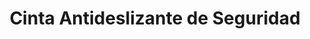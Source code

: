 ---
title: "Cinta Antideslizante de Seguridad"
description: "Prevención de Caídas y Mayor Tracción en Superficies"
line: "Línea de demarcación y señalización"
main:
  id: 401
  content: |
    Presentamos nuestra **Cinta Antideslizante de Seguridad** – la solución eficaz para prevenir caídas y mejorar la tracción en cualquier superficie. Este producto esencial, parte de nuestra **Línea de Control de Riesgos**, está diseñado para proporcionar una superficie segura en áreas de alto tránsito, escaleras o rampas, minimizando accidentes.

  imgCard: "@/images/products/c-01.avif"
  imgMain: "@/images/products/c-01.avif"
  imgAlt: "Cinta Antideslizante de Seguridad"
tabs:
  - id: "tabs-with-card-item-1"
    dataTab: "#tabs-with-card-1"
    title: "Descripción"
  - id: "tabs-with-card-item-2"
    dataTab: "#tabs-with-card-2"
    title: "Especificaciones Técnicas"
  - id: "tabs-with-card-item-3"
    dataTab: "#tabs-with-card-3"
    title: "Aplicaciones y Beneficios"
longDescription:
  title: "Seguridad Reforzada Donde Más se Necesita"
  subTitle: |
    Nuestra Cinta Antideslizante de Seguridad es la herramienta ideal para crear entornos más seguros en tu hogar, oficina o instalaciones industriales. Su fácil aplicación y durabilidad la convierten en una inversión inteligente para prevenir accidentes y cumplir con normativas de seguridad laboral, ofreciendo un agarre firme incluso en condiciones húmedas.
  btnTitle: "Solicita una cotización hoy"
  btnURL: "#"
descriptionList:
  - title: "Máxima Adherencia"
    subTitle: "Superficie granulada de alta fricción que proporciona un agarre excepcional, incluso en superficies resbaladizas."
  - title: "Fácil Instalación"
    subTitle: "Diseño autoadhesivo que permite una aplicación rápida y sencilla en una variedad de materiales sin herramientas complejas."
  - title: "Durabilidad Extrema"
    subTitle: "Resistente al agua, la abrasión, productos químicos y condiciones climáticas adversas, ideal para uso interior y exterior."
  - title: "Versatilidad"
    subTitle: "Perfecta para escaleras, rampas, pasillos, zonas de máquinas, vehículos y áreas húmedas."
specificationsLeft:
  - title: "Material"
    subTitle: "Base de [Especificar Material, ej., PVC o PET] con revestimiento abrasivo de [Especificar Material, ej., óxido de aluminio]."
  - title: "Ancho Disponible"
    subTitle: "Disponible en varios anchos (ej. 2.5 cm, 5 cm, 10 cm) para adaptarse a diferentes necesidades."
  - title: "Longitud del Rollo"
    subTitle: "Rollos de [Especificar Longitud, ej., 5 metros, 18 metros] para cubrir grandes áreas."
  - title: "Colores"
    subTitle: "Disponible en [Especificar Colores, ej., negro, amarillo, transparente] para visibilidad o discreción."
tableData:
  - feature: ["Especificación", "Valor"]
    description:
      - ["Tipo de Adhesivo", "Acrílico de alta resistencia"]
      - ["Temperatura de Operación", "[Rango de Temperatura, ej., -20°C a 60°C]"]
      - ["Grosor (mm)", "[Especificar Grosor]"]
      - ["Resistencia a la Tracción", "[Especificar Valor si aplica]"]
      - ["Vida Útil Estimada", "[Especificar Años o Tiempo]"]
blueprints:
  first: "@/images/products/c-01.avif"
  second: "@/images/products/c-01.avif"
---
